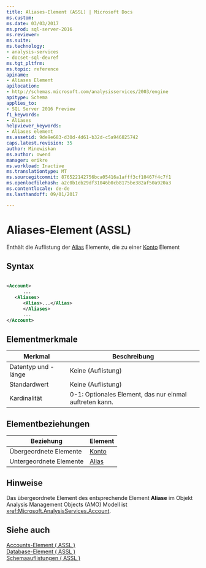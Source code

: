 ```yaml
---
title: Aliases-Element (ASSL) | Microsoft Docs
ms.custom: 
ms.date: 03/03/2017
ms.prod: sql-server-2016
ms.reviewer: 
ms.suite: 
ms.technology:
- analysis-services
- docset-sql-devref
ms.tgt_pltfrm: 
ms.topic: reference
apiname:
- Aliases Element
apilocation:
- http://schemas.microsoft.com/analysisservices/2003/engine
apitype: Schema
applies_to:
- SQL Server 2016 Preview
f1_keywords:
- Aliases
helpviewer_keywords:
- Aliases element
ms.assetid: 9de9e683-d30d-4d61-b32d-c5a946825742
caps.latest.revision: 35
author: Minewiskan
ms.author: owend
manager: erikre
ms.workload: Inactive
ms.translationtype: MT
ms.sourcegitcommit: 876522142756bca05416a1afff3cf10467f4c7f1
ms.openlocfilehash: a2c0b1eb29df31046b0cb8175be382af50a920a3
ms.contentlocale: de-de
ms.lasthandoff: 09/01/2017

---
```

# <a name="aliases-element-assl"></a>Aliases-Element (ASSL)
  Enthält die Auflistung der [Alias](../../../analysis-services/scripting/properties/alias-element-assl.md) Elemente, die zu einer [Konto](../../../analysis-services/scripting/objects/account-element-assl.md) Element  
  
## <a name="syntax"></a>Syntax  
  
```xml  
  
<Account>  
      ...  
   <Aliases>  
      <Alias>...</Alias>  
      </Aliases>  
      ...  
</Account>  
```  
  
## <a name="element-characteristics"></a>Elementmerkmale  
  
|Merkmal|Beschreibung|  
|--------------------|-----------------|  
|Datentyp und -länge|Keine (Auflistung)|  
|Standardwert|Keine (Auflistung)|  
|Kardinalität|0-1: Optionales Element, das nur einmal auftreten kann.|  
  
## <a name="element-relationships"></a>Elementbeziehungen  
  
|Beziehung|Element|  
|------------------|-------------|  
|Übergeordnete Elemente|[Konto](../../../analysis-services/scripting/objects/account-element-assl.md)|  
|Untergeordnete Elemente|[Alias](../../../analysis-services/scripting/properties/alias-element-assl.md)|  
  
## <a name="remarks"></a>Hinweise  
 Das übergeordnete Element des entsprechende Element **Aliase** im Objekt Analysis Management Objects (AMO) Modell ist <xref:Microsoft.AnalysisServices.Account>.  
  
## <a name="see-also"></a>Siehe auch  
 [Accounts-Element &#40; ASSL &#41;](../../../analysis-services/scripting/collections/accounts-element-assl.md)   
 [Database-Element &#40; ASSL &#41;](../../../analysis-services/scripting/objects/database-element-assl.md)   
 [Schemaauflistungen &#40; ASSL &#41;](../../../analysis-services/scripting/collections/collections-assl.md)  
  
  

